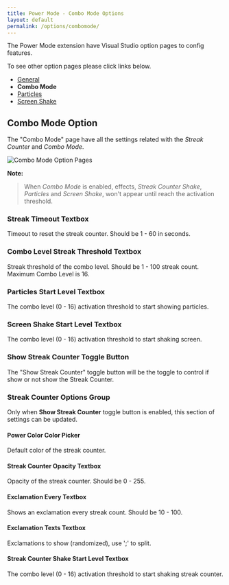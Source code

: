 ```yaml
---
title: Power Mode - Combo Mode Options
layout: default
permalink: /options/combomode/
---
```


The Power Mode extension have Visual Studio option pages to config features.

To see other option pages please click links below.
* [General](../general)
* **Combo Mode**
* [Particles](../particles)
* [Screen Shake](../screenshake)

## Combo Mode Option

The "Combo Mode" page have all the settings related with the *Streak Counter* and *Combo Mode*.

![Combo Mode Option Pages](combomode.jpg)

**Note:**

> When *Combo Mode* is enabled, effects, *Streak Counter Shake*, *Particles* and *Screen Shake*, won't appear until reach the activation threshold.

### **Streak Timeout** Textbox

Timeout to reset the streak counter. Should be 1 - 60 in seconds.

### **Combo Level Streak Threshold** Textbox

Streak threshold of the combo level. Should be 1 - 100 streak count. Maximum Combo Level is 16.

### **Particles Start Level** Textbox

The combo level (0 - 16) activation threshold to start showing particles.

### **Screen Shake Start Level** Textbox

The combo level (0 - 16) activation threshold to start shaking screen.

### **Show Streak Counter** Toggle Button

The "Show Streak Counter" toggle button will be the toggle to control if show or not show the Streak Counter.

### **Streak Counter** Options Group

Only when **Show Streak Counter** toggle button is enabled, this section of settings can be updated.

#### **Power Color** Color Picker

Default color of the streak counter.

#### **Streak Counter Opacity** Textbox

Opacity of the streak counter. Should be 0 - 255.

#### **Exclamation Every** Textbox

Shows an exclamation every streak count. Should be 10 - 100.

#### **Exclamation Texts** Textbox

Exclamations to show (randomized), use ';' to split.

#### **Streak Counter Shake Start Level** Textbox

The combo level (0 - 16) activation threshold to start shaking streak counter.

